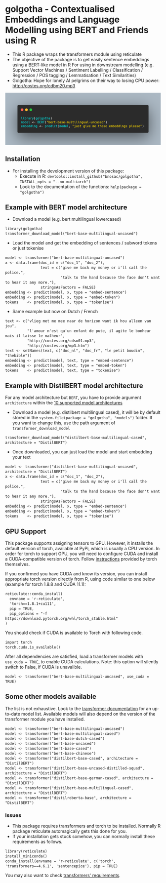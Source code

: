 # golgotha - Contextualised Embeddings and Language Modelling using BERT and Friends using R

- This R package wraps the transformers module using reticulate
- The objective of the package is to get easily sentence embeddings using a BERT-like model in R
  For using in downstream modelling (e.g. Support Vector Machines / Sentiment Labelling / Classification / Regression / POS tagging / Lemmatisation / Text Similarities)
- Golgotha: Hope for lonely AI pelgrims on their way to losing CPU power: http://costes.org/cdbm20.mp3

![](vignettes/golgotha-logo.png)

## Installation

- For installing the development version of this package: 
    - Execute in R: `devtools::install_github("bnosac/golgotha", INSTALL_opts = "--no-multiarch")`
    - Look to the documentation of the functions: `help(package = "golgotha")`
    
## Example with BERT model architecture

- Download a model (e.g. bert multilingual lowercased) 

```{r}
library(golgotha)
transformer_download_model("bert-base-multilingual-uncased")
```

- Load the model and get the embedding of sentences / subword tokens or just tokenise

```{r}
model <- transformer("bert-base-multilingual-uncased")
x <- data.frame(doc_id = c("doc_1", "doc_2"),
                text = c("give me back my money or i'll call the police.",
                         "talk to the hand because the face don't want to hear it any more."),
                stringsAsFactors = FALSE)
embedding <- predict(model, x, type = "embed-sentence")
embedding <- predict(model, x, type = "embed-token")
tokens    <- predict(model, x, type = "tokenise")
```

- Same example but now on Dutch / French

```{r}
text <- c("vlieg met me mee naar de horizon want ik hou alleen van jou",
          "l'amour n'est qu'un enfant de pute, il agite le bonheur mais il laisse le malheur",
          "http://costes.org/cdso01.mp3", 
          "http://costes.org/mp3.htm")
text <- setNames(text, c("doc_nl", "doc_fr", "le petit boudin", "thebible"))
embedding <- predict(model, text, type = "embed-sentence")
embedding <- predict(model, text, type = "embed-token")
tokens    <- predict(model, text, type = "tokenise")
```

## Example with DistilBERT model architecture

For any model architecture but `BERT`, you have to provide argument `architecture` within the [10 supported model architectures](https://github.com/huggingface/transformers#model-architectures)

- Download a model (e.g. distilbert multilingual cased), it will be by default stored in the `system.file(package = "golgotha",
  "models")` folder. If you want to change this, use the path argument of `transformer_download_model`

```{r}
transformer_download_model("distilbert-base-multilingual-cased", architecture = "DistilBERT")
```

- Once downloaded, you can just load the model and start embedding your text

```{r}
model <- transformer("distilbert-base-multilingual-uncased", architecture = "DistilBERT")
x <- data.frame(doc_id = c("doc_1", "doc_2"),
                text = c("give me back my money or i'll call the police.",
                         "talk to the hand because the face don't want to hear it any more."),
                stringsAsFactors = FALSE)
embedding <- predict(model, x, type = "embed-sentence")
embedding <- predict(model, x, type = "embed-token")
tokens    <- predict(model, x, type = "tokenise")
```

## GPU Support

This package supports assigning tensors to GPU. However, it installs the default version of torch, available at PyPi, which is usually a CPU version. In order for torch to support GPU, you will need to configure CUDA and install a CUDA-compatible version of torch. Follow [instructions](https://pytorch.org/get-started/locally/) provided by torch themselves.

If you confirmed you have CUDA and know its version, you can install appropriate torch version directly from R, using code similar to one below (example for torch 1.8.8 and CUDA 11.1):

```{r}
reticulate::conda_install(
  envname = 'r-reticulate',
  'torch==1.8.1+cu111',
  pip = TRUE,
  pip_options = "-f https://download.pytorch.org/whl/torch_stable.html"
)
```

You should check if CUDA is available to Torch with following code.

```{python}
import torch
torch.cuda.is_available()
```

After all dependencies are satisfied, load a transformer models with `use_cuda = TRUE`, to enable CUDA calculations. Note: this option will silently switch to False, if CUDA is unavalible.

```{r}
model <- transformer("bert-base-multilingual-uncased", use_cuda = TRUE)
```

## Some other models available

The list is not exhaustive. Look to the [transformer documentation](https://github.com/huggingface/transformers#quick-tour) for an up-to-date model list. Available models will also depend on the version of the transformer module you have installed.

```{r}
model <- transformer("bert-base-multilingual-uncased")
model <- transformer("bert-base-multilingual-cased")
model <- transformer("bert-base-dutch-cased")
model <- transformer("bert-base-uncased")
model <- transformer("bert-base-cased")
model <- transformer("bert-base-chinese")
model <- transformer("distilbert-base-cased", architecture = "DistilBERT")
model <- transformer("distilbert-base-uncased-distilled-squad", architecture = "DistilBERT")
model <- transformer("distilbert-base-german-cased", architecture = "DistilBERT")
model <- transformer("distilbert-base-multilingual-cased", architecture = "DistilBERT")
model <- transformer("distilroberta-base", architecture = "DistilBERT")
```

### Issues

- This package requires transformers and torch to be installed. Normally R package reticulate automagically gets this done for you.
- If your installation gets stuck somehow, you can normally install these requirements as follows.

```
library(reticulate)
install_miniconda()
conda_install(envname = 'r-reticulate', c('torch', 'transformers==4.6.1', 'sentencepice'), pip = TRUE)
```

You may also want to check [transformers' requirements](https://pytorch.org/hub/huggingface_pytorch-transformers/).

